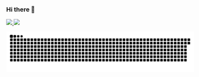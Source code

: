 ### Hi there 👋
<div>
<a href="https://github.com/borgesw4">
<img height="180em" src="https://github-readme-stats.vercel.app/api/top-langs/?username=borgesw4&layout=compact&langs_count=7&theme=radical"/>
<img height="180em" src="https://github-readme-stats.vercel.app/api?username=borgesw4&show_icons=true&theme=radical&include_all_commits=true&count_private=true"/>
</div>

![Snake animation](https://github.com/borgesw4/borgesw4/blob/output/github-contribution-grid-snake.svg)

